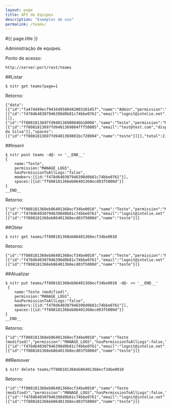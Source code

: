 ```yaml
---
layout: page
title: API de Equipes
description: "Exemplos de uso"
permalink: /teams/
---
```

#{{ page.title }}

Administração de equipes.

Ponto de acesso:

    http://server:port/rest/teams

##Listar

    $ nitr get teams?page=1

Retorno:

    {"data":[{"id":"fa474d49ecf941649580d42003101457","name":"Admin","permission":"MANAGE_ACCESS","hasPermissionToAllLogs":true,"members":[{"id":"f478d640307946398d0b81c74bbe0761","email":"lognit@intelie.net","displayName":"Administrator"}],"spaces":[]},{"id":"ff8081813697fd940136980846b10006","name":"Teste","permission":"MANAGE_LOGS","hasPermissionToAllLogs":false,"members":[{"id":"ff8081813697fd9401369804fff50005","email":"test@test.com","displayName":"Test da Silva"}],"spaces":[{"id":"ff8081813697fd9401369801bc720004","name":"teste"}]}],"total":2,"page":1,"pageSize":10}

##Inserir

    $ nitr post teams -d@- << '__END__' 
    {
        name:"Teste",
        permission:"MANAGE_LOGS",
        hasPermissionToAllLogs:"false",
        members:[{id:"f478d640307946398d0b81c74bbe0761"}],
        spaces:[{id:"ff808181368eb86401368ecd03f5000d"}]
    }
    __END__

Retorno:

    {"id":"ff808181368eb86401368ecf34be0010","name":"Teste","permission":"MANAGE_LOGS","hasPermissionToAllLogs":false,"members":[{"id":"f478d640307946398d0b81c74bbe0761","email":"lognit@intelie.net","displayName":"Administrator"}],"spaces":[{"id":"ff808181368eb86401368ecd03f5000d","name":"teste"}]}

##Obter

    $ nitr get teams/ff808181368eb86401368ecf34be0010

Retorno:

    {"id":"ff808181368eb86401368ecf34be0010","name":"Teste","permission":"MANAGE_LOGS","hasPermissionToAllLogs":false,"members":[{"id":"f478d640307946398d0b81c74bbe0761","email":"lognit@intelie.net","displayName":"Administrator"}],"spaces":[{"id":"ff808181368eb86401368ecd03f5000d","name":"teste"}]}

##Atualizar

    $ nitr put teams/ff808181368eb86401368ecf34be0010 -d@- << '__END__' 
     {
        name:"Teste (modified)",
        permission:"MANAGE_LOGS",
        hasPermissionToAllLogs:"false",
        members:[{id:"f478d640307946398d0b81c74bbe0761"}],
        spaces:[{id:"ff808181368eb86401368ecd03f5000d"}]
    }
    __END__


Retorno:

    {"id":"ff808181368eb86401368ecf34be0010","name":"Teste (modified)","permission":"MANAGE_LOGS","hasPermissionToAllLogs":false,"members":[{"id":"f478d640307946398d0b81c74bbe0761","email":"lognit@intelie.net","displayName":"Administrator"}],"spaces":[{"id":"ff808181368eb86401368ecd03f5000d","name":"teste"}]}

##Remover

    $ nitr delete teams/ff808181368eb86401368ecf34be0010

Retorno:

    {"id":"ff808181368eb86401368ecf34be0010","name":"Teste (modified)","permission":"MANAGE_LOGS","hasPermissionToAllLogs":false,"members":[{"id":"f478d640307946398d0b81c74bbe0761","email":"lognit@intelie.net","displayName":"Administrator"}],"spaces":[{"id":"ff808181368eb86401368ecd03f5000d","name":"teste"}]}
